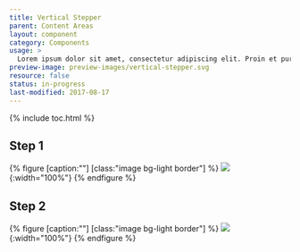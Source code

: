 ```yaml
---
title: Vertical Stepper
parent: Content Areas
layout: component
category: Components
usage: >
  Lorem ipsum dolor sit amet, consectetur adipiscing elit. Proin et purus nec dui scelerisque viverra non at enim. Maecenas consequat nisi in rhoncus molestie.
preview-image: preview-images/vertical-stepper.svg
resource: false
status: in-progress
last-modified: 2017-08-17
---
```


{% include toc.html %}

## Step 1

{% figure [caption:""] [class:"image bg-light border"] %}
![]({{site.cdn_url}}/img/components/stepper-1.svg){:width="100%"}
{% endfigure %}

## Step 2

{% figure [caption:""] [class:"image bg-light border"] %}
![]({{site.cdn_url}}/img/components/stepper-2.svg){:width="100%"}
{% endfigure %}
